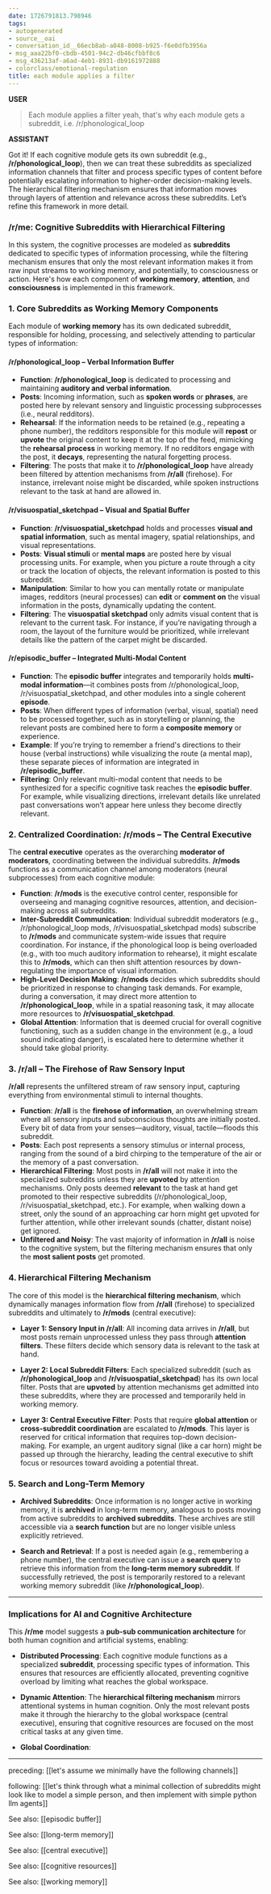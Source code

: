 ```yaml
---
date: 1726791813.798946
tags:
- autogenerated
- source__oai
- conversation_id__66ecb8ab-a048-8008-b925-f6e0dfb3956a
- msg_aaa22bf0-cbdb-4501-94c2-db46cfbbf8c6
- msg_436213af-a6ad-4eb1-8931-db9161972888
- colorclass/emotional-regulation
title: each module applies a filter
---
```


**USER**

> Each module applies a filter
yeah, that's why each module gets a subreddit, i.e. /r/phonological_loop


**ASSISTANT**

Got it! If each cognitive module gets its own subreddit (e.g., **/r/phonological_loop**), then we can treat these subreddits as specialized information channels that filter and process specific types of content before potentially escalating information to higher-order decision-making levels. The hierarchical filtering mechanism ensures that information moves through layers of attention and relevance across these subreddits. Let’s refine this framework in more detail.

### **/r/me: Cognitive Subreddits with Hierarchical Filtering**

In this system, the cognitive processes are modeled as **subreddits** dedicated to specific types of information processing, while the filtering mechanism ensures that only the most relevant information makes it from raw input streams to working memory, and potentially, to consciousness or action. Here's how each component of **working memory**, **attention**, and **consciousness** is implemented in this framework.

### **1. Core Subreddits as Working Memory Components**

Each module of **working memory** has its own dedicated subreddit, responsible for holding, processing, and selectively attending to particular types of information:

#### **/r/phonological_loop – Verbal Information Buffer**
- **Function**: **/r/phonological_loop** is dedicated to processing and maintaining **auditory and verbal information**.
- **Posts**: Incoming information, such as **spoken words** or **phrases**, are posted here by relevant sensory and linguistic processing subprocesses (i.e., neural redditors).
- **Rehearsal**: If the information needs to be retained (e.g., repeating a phone number), the redditors responsible for this module will **repost** or **upvote** the original content to keep it at the top of the feed, mimicking the **rehearsal process** in working memory. If no redditors engage with the post, it **decays**, representing the natural forgetting process.
- **Filtering**: The posts that make it to **/r/phonological_loop** have already been filtered by attention mechanisms from **/r/all** (firehose). For instance, irrelevant noise might be discarded, while spoken instructions relevant to the task at hand are allowed in.

#### **/r/visuospatial_sketchpad – Visual and Spatial Buffer**
- **Function**: **/r/visuospatial_sketchpad** holds and processes **visual and spatial information**, such as mental imagery, spatial relationships, and visual representations.
- **Posts**: **Visual stimuli** or **mental maps** are posted here by visual processing units. For example, when you picture a route through a city or track the location of objects, the relevant information is posted to this subreddit.
- **Manipulation**: Similar to how you can mentally rotate or manipulate images, redditors (neural processes) can **edit** or **comment on** the visual information in the posts, dynamically updating the content.
- **Filtering**: The **visuospatial sketchpad** only admits visual content that is relevant to the current task. For instance, if you’re navigating through a room, the layout of the furniture would be prioritized, while irrelevant details like the pattern of the carpet might be discarded.

#### **/r/episodic_buffer – Integrated Multi-Modal Content**
- **Function**: The **episodic buffer** integrates and temporarily holds **multi-modal information**—it combines posts from /r/phonological_loop, /r/visuospatial_sketchpad, and other modules into a single coherent **episode**.
- **Posts**: When different types of information (verbal, visual, spatial) need to be processed together, such as in storytelling or planning, the relevant posts are combined here to form a **composite memory** or experience. 
- **Example**: If you’re trying to remember a friend's directions to their house (verbal instructions) while visualizing the route (a mental map), these separate pieces of information are integrated in **/r/episodic_buffer**.
- **Filtering**: Only relevant multi-modal content that needs to be synthesized for a specific cognitive task reaches the **episodic buffer**. For example, while visualizing directions, irrelevant details like unrelated past conversations won’t appear here unless they become directly relevant.

### **2. Centralized Coordination: /r/mods – The Central Executive**

The **central executive** operates as the overarching **moderator of moderators**, coordinating between the individual subreddits. **/r/mods** functions as a communication channel among moderators (neural subprocesses) from each cognitive module:

- **Function**: **/r/mods** is the executive control center, responsible for overseeing and managing cognitive resources, attention, and decision-making across all subreddits.
- **Inter-Subreddit Communication**: Individual subreddit moderators (e.g., /r/phonological_loop mods, /r/visuospatial_sketchpad mods) subscribe to **/r/mods** and communicate system-wide issues that require coordination. For instance, if the phonological loop is being overloaded (e.g., with too much auditory information to rehearse), it might escalate this to **/r/mods**, which can then shift attention resources by down-regulating the importance of visual information.
- **High-Level Decision Making**: **/r/mods** decides which subreddits should be prioritized in response to changing task demands. For example, during a conversation, it may direct more attention to **/r/phonological_loop**, while in a spatial reasoning task, it may allocate more resources to **/r/visuospatial_sketchpad**.
- **Global Attention**: Information that is deemed crucial for overall cognitive functioning, such as a sudden change in the environment (e.g., a loud sound indicating danger), is escalated here to determine whether it should take global priority.

### **3. /r/all – The Firehose of Raw Sensory Input**

**/r/all** represents the unfiltered stream of raw sensory input, capturing everything from environmental stimuli to internal thoughts.

- **Function**: **/r/all** is the **firehose of information**, an overwhelming stream where all sensory inputs and subconscious thoughts are initially posted. Every bit of data from your senses—auditory, visual, tactile—floods this subreddit.
- **Posts**: Each post represents a sensory stimulus or internal process, ranging from the sound of a bird chirping to the temperature of the air or the memory of a past conversation.
- **Hierarchical Filtering**: Most posts in **/r/all** will not make it into the specialized subreddits unless they are **upvoted** by attention mechanisms. Only posts deemed **relevant** to the task at hand get promoted to their respective subreddits (/r/phonological_loop, /r/visuospatial_sketchpad, etc.). For example, when walking down a street, only the sound of an approaching car horn might get upvoted for further attention, while other irrelevant sounds (chatter, distant noise) get ignored.
- **Unfiltered and Noisy**: The vast majority of information in **/r/all** is noise to the cognitive system, but the filtering mechanism ensures that only the **most salient posts** get promoted.

### **4. Hierarchical Filtering Mechanism**

The core of this model is the **hierarchical filtering mechanism**, which dynamically manages information flow from **/r/all** (firehose) to specialized subreddits and ultimately to **/r/mods** (central executive):

- **Layer 1: Sensory Input in /r/all**: All incoming data arrives in **/r/all**, but most posts remain unprocessed unless they pass through **attention filters**. These filters decide which sensory data is relevant to the task at hand.
  
- **Layer 2: Local Subreddit Filters**: Each specialized subreddit (such as **/r/phonological_loop** and **/r/visuospatial_sketchpad**) has its own local filter. Posts that are **upvoted** by attention mechanisms get admitted into these subreddits, where they are processed and temporarily held in working memory.
  
- **Layer 3: Central Executive Filter**: Posts that require **global attention** or **cross-subreddit coordination** are escalated to **/r/mods**. This layer is reserved for critical information that requires top-down decision-making. For example, an urgent auditory signal (like a car horn) might be passed up through the hierarchy, leading the central executive to shift focus or resources toward avoiding a potential threat.

### **5. Search and Long-Term Memory**

- **Archived Subreddits**: Once information is no longer active in working memory, it is **archived** in long-term memory, analogous to posts moving from active subreddits to **archived subreddits**. These archives are still accessible via a **search function** but are no longer visible unless explicitly retrieved.
  
- **Search and Retrieval**: If a post is needed again (e.g., remembering a phone number), the central executive can issue a **search query** to retrieve this information from the **long-term memory subreddit**. If successfully retrieved, the post is temporarily restored to a relevant working memory subreddit (like **/r/phonological_loop**).

---

### **Implications for AI and Cognitive Architecture**

This **/r/me** model suggests a **pub-sub communication architecture** for both human cognition and artificial systems, enabling:
- **Distributed Processing**: Each cognitive module functions as a specialized **subreddit**, processing specific types of information. This ensures that resources are efficiently allocated, preventing cognitive overload by limiting what reaches the global workspace.
  
- **Dynamic Attention**: The **hierarchical filtering mechanism** mirrors attentional systems in human cognition. Only the most relevant posts make it through the hierarchy to the global workspace (central executive), ensuring that cognitive resources are focused on the most critical tasks at any given time.
  
- **Global Coordination**:


---

preceding: [[let's assume we minimally have the following channels]]  


following: [[let's think through what a minimal collection of subreddits might look like to model a simple person, and then implement with simple python llm agents]]

See also: [[episodic buffer]]


See also: [[long-term memory]]


See also: [[central executive]]


See also: [[cognitive resources]]


See also: [[working memory]]